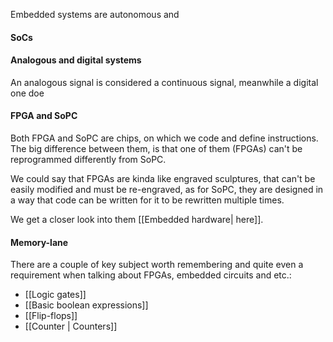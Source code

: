 Embedded systems are autonomous and

#### SoCs

#### Analogous and digital systems
An analogous signal is considered a continuous signal, meanwhile a digital one doe

#### FPGA and SoPC
Both FPGA and SoPC are chips, on which we code and define instructions. The big difference between them, is that one of them (FPGAs) can't be reprogrammed differently from SoPC.

We could say that FPGAs are kinda like engraved sculptures, that can't be easily modified and must be re-engraved, as for SoPC, they are designed in a way that code can be written for it to be rewritten multiple times.

We get a closer look into them [[Embedded hardware| here]].

#### Memory-lane
There are a couple of key subject worth remembering and quite even a requirement when talking about FPGAs, embedded circuits and etc.: 
- [[Logic gates]]
- [[Basic boolean expressions]]
- [[Flip-flops]]
- [[Counter | Counters]]
